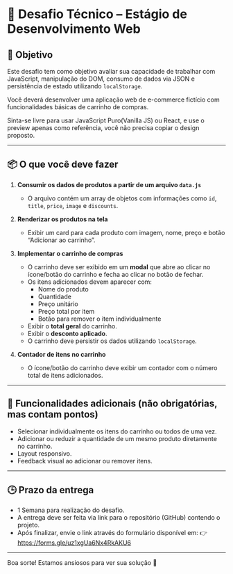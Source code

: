 # 🛒 Desafio Técnico – Estágio de Desenvolvimento Web

## 📌 Objetivo

Este desafio tem como objetivo avaliar sua capacidade de trabalhar com JavaScript, manipulação do DOM, consumo de dados via JSON e persistência de estado utilizando `localStorage`.

Você deverá desenvolver uma aplicação web de e-commerce fictício com funcionalidades básicas de carrinho de compras.

Sinta-se livre para usar JavaScript Puro(Vanilla JS) ou React, e use o preview apenas como referência, você não precisa copiar o design proposto.

---

## 📦 O que você deve fazer

1. **Consumir os dados de produtos a partir de um arquivo `data.js`**

   - O arquivo contém um array de objetos com informações como `id`, `title`, `price`, `image` e `discounts`.

2. **Renderizar os produtos na tela**

   - Exibir um card para cada produto com imagem, nome, preço e botão “Adicionar ao carrinho”.

3. **Implementar o carrinho de compras**

   - O carrinho deve ser exibido em um **modal** que abre ao clicar no ícone/botão do carrinho e fecha ao clicar no botão de fechar.
   - Os itens adicionados devem aparecer com:
     - Nome do produto
     - Quantidade
     - Preço unitário
     - Preço total por item
     - Botão para remover o item individualmente
   - Exibir o **total geral** do carrinho.
   - Exibir o **desconto aplicado**.
   - O carrinho deve persistir os dados utilizando `localStorage`.

4. **Contador de itens no carrinho**
   - O ícone/botão do carrinho deve exibir um contador com o número total de itens adicionados.

---

## 🎯 Funcionalidades adicionais (não obrigatórias, mas contam pontos)

- Selecionar individualmente os itens do carrinho ou todos de uma vez.
- Adicionar ou reduzir a quantidade de um mesmo produto diretamente no carrinho.
- Layout responsivo.
- Feedback visual ao adicionar ou remover itens.

---

## 🕒 Prazo da entrega

- 1 Semana para realização do desafio.
- A entrega deve ser feita via link para o repositório (GitHub) contendo o projeto.
- Após finalizar, envie o link através do formulário disponível em: 👉 https://forms.gle/uz1xgUa6Nx4RkAKU6

---

Boa sorte! Estamos ansiosos para ver sua solução 🚀
